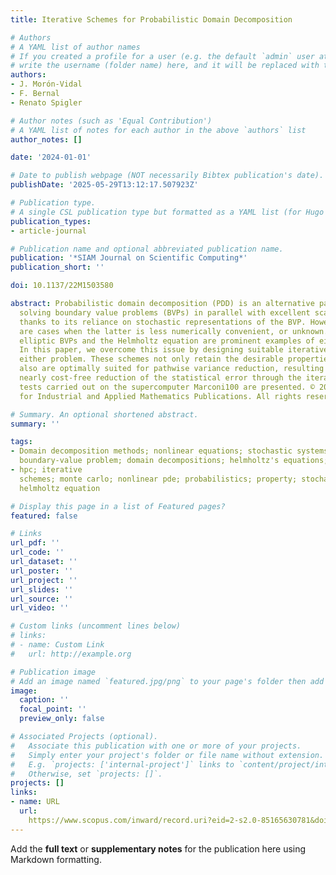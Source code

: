 ```yaml
---
title: Iterative Schemes for Probabilistic Domain Decomposition

# Authors
# A YAML list of author names
# If you created a profile for a user (e.g. the default `admin` user at `content/authors/admin/`), 
# write the username (folder name) here, and it will be replaced with their full name and linked to their profile.
authors:
- J. Morón-Vidal
- F. Bernal
- Renato Spigler

# Author notes (such as 'Equal Contribution')
# A YAML list of notes for each author in the above `authors` list
author_notes: []

date: '2024-01-01'

# Date to publish webpage (NOT necessarily Bibtex publication's date).
publishDate: '2025-05-29T13:12:17.507923Z'

# Publication type.
# A single CSL publication type but formatted as a YAML list (for Hugo requirements).
publication_types:
- article-journal

# Publication name and optional abbreviated publication name.
publication: '*SIAM Journal on Scientific Computing*'
publication_short: ''

doi: 10.1137/22M1503580

abstract: Probabilistic domain decomposition (PDD) is an alternative paradigm for
  solving boundary value problems (BVPs) in parallel with excellent scalability properties,
  thanks to its reliance on stochastic representations of the BVP. However, there
  are cases when the latter is less numerically convenient, or unknown. Semilinear
  elliptic BVPs and the Helmholtz equation are prominent examples of either class.
  In this paper, we overcome this issue by designing suitable iterative schemes for
  either problem. These schemes not only retain the desirable properties of PDD but
  also are optimally suited for pathwise variance reduction, resulting in a systematic,
  nearly cost-free reduction of the statistical error through the iterations. Numerical
  tests carried out on the supercomputer Marconi100 are presented. © 2024 Society
  for Industrial and Applied Mathematics Publications. All rights reserved.

# Summary. An optional shortened abstract.
summary: ''

tags:
- Domain decomposition methods; nonlinear equations; stochastic systems; supercomputers;
  boundary-value problem; domain decompositions; helmholtz's equations; 
- hpc; iterative
  schemes; monte carlo; nonlinear pde; probabilistics; property; stochastic representations;
  helmholtz equation

# Display this page in a list of Featured pages?
featured: false

# Links
url_pdf: ''
url_code: ''
url_dataset: ''
url_poster: ''
url_project: ''
url_slides: ''
url_source: ''
url_video: ''

# Custom links (uncomment lines below)
# links:
# - name: Custom Link
#   url: http://example.org

# Publication image
# Add an image named `featured.jpg/png` to your page's folder then add a caption below.
image:
  caption: ''
  focal_point: ''
  preview_only: false

# Associated Projects (optional).
#   Associate this publication with one or more of your projects.
#   Simply enter your project's folder or file name without extension.
#   E.g. `projects: ['internal-project']` links to `content/project/internal-project/index.md`.
#   Otherwise, set `projects: []`.
projects: []
links:
- name: URL
  url: 
    https://www.scopus.com/inward/record.uri?eid=2-s2.0-85165630781&doi=10.1137%2f22M1503580&partnerID=40&md5=11f5dada410e885462f66337f97820d6
---
```


Add the **full text** or **supplementary notes** for the publication here using Markdown formatting.
